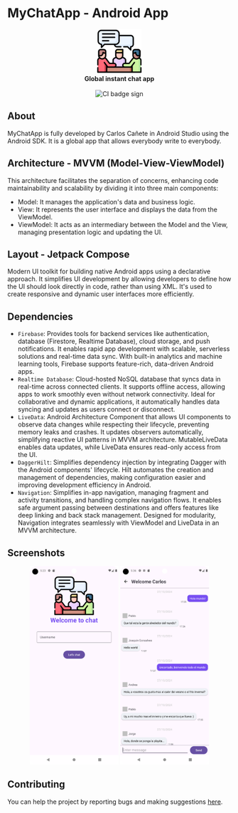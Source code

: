 # MyChatApp - Android App


<p align="center"> 
    <img src="app/src/main/res/drawable/icon_chat.png" alt="App icon" width="100"/>
    <br />
    <b>Global instant chat app</b>
    <br />
    <br />
    <img src="https://github.com/CarlosCGA/MyChatApp/actions/workflows/android.yml/badge.svg" alt="CI badge sign" />
</p>

## About

MyChatApp is fully developed by Carlos Cañete in Android Studio using the Android SDK. It is a global app that allows everybody write to everybody.


## Architecture - MVVM (Model-View-ViewModel)

This architecture facilitates the separation of concerns, enhancing code maintainability and scalability by dividing it into three main components:

- Model: It manages the application's data and business logic.
- View: It represents the user interface and displays the data from the ViewModel.
- ViewModel: It acts as an intermediary between the Model and the View, managing presentation logic and updating the UI.


## Layout - Jetpack Compose

Modern UI toolkit for building native Android apps using a declarative approach. It simplifies UI development by allowing developers to define how the UI should look directly in code, rather than using XML. It's used to create responsive and dynamic user interfaces more efficiently.


## Dependencies

- `Firebase`: Provides tools for backend services like authentication, database (Firestore, Realtime Database), cloud storage, and push notifications. It enables rapid app development with scalable, serverless solutions and real-time data sync. With built-in analytics and machine learning tools, Firebase supports feature-rich, data-driven Android apps.
- `Realtime Database`: Cloud-hosted NoSQL database that syncs data in real-time across connected clients. It supports offline access, allowing apps to work smoothly even without network connectivity. Ideal for collaborative and dynamic applications, it automatically handles data syncing and updates as users connect or disconnect.
- `LiveData`: Android Architecture Component that allows UI components to observe data changes while respecting their lifecycle, preventing memory leaks and crashes. It updates observers automatically, simplifying reactive UI patterns in MVVM architecture. MutableLiveData enables data updates, while LiveData ensures read-only access from the UI.
- `DaggerHilt`: Simplifies dependency injection by integrating Dagger with the Android components' lifecycle. Hilt automates the creation and management of dependencies, making configuration easier and improving development efficiency in Android.
- `Navigation`: Simplifies in-app navigation, managing fragment and activity transitions, and handling complex navigation flows. It enables safe argument passing between destinations and offers features like deep linking and back stack management. Designed for modularity, Navigation integrates seamlessly with ViewModel and LiveData in an MVVM architecture.


## Screenshots
<p align="center">
    <img src="/assets/HomeScreen.png" alt="Home screen" width="200"/>
    <img src="/assets/ChatScreen.png" alt="Game screen" width="200"/>
</p>


## Contributing

You can help the project by reporting bugs and making suggestions [here](https://github.com/CarlosCGA/mychatapp/issues).
